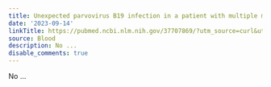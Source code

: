 ```yaml
---
title: Unexpected parvovirus B19 infection in a patient with multiple myeloma
date: '2023-09-14'
linkTitle: https://pubmed.ncbi.nlm.nih.gov/37707869/?utm_source=curl&utm_medium=rss&utm_campaign=journals&utm_content=7603509&fc=None&ff=20230915181147&v=2.17.9.post6+86293ac
source: Blood
description: No ...
disable_comments: true
---
```

No ...